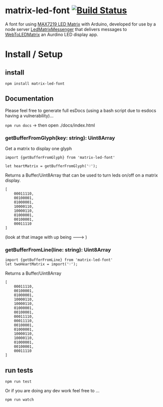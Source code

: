 # matrix-led-font [![Build Status](https://travis-ci.org/lyle/matrix-led-font.svg?branch=master)](https://travis-ci.org/lyle/matrix-led-font)
A font for using [MAX7219 LED Matrix](http://playground.arduino.cc/Main/MAX72XXHardware) with Arduino, developed for use by a node server [LedMatrixMessenger](https://github.com/lyle/LedMatrixMessenger) that delivers messages to [WebToLEDMatrix](https://github.com/lyle/WebToLEDMatrix) an Aurdino LED display app.


# Install / Setup 

## install

`npm install matrix-led-font`

## Documentation

Please feel free to generate full esDocs (using a bash script due to esdocs having a vulnerability)...

`npm run docs` ->  then open ./docs/index.html

### getBufferFromGlyph(key: string): Uint8Array

Get a matrix to display one glyph

```
import {getBufferFromGlyph} from 'matrix-led-font'

let heartMatrix = getBufferFromGlyph('♡');
```
Returns a Buffer/Uint8Array that can be used to turn leds on/off on a matrix display.
```
[
    00011110,
    00100001,
    01000001,
    10000110,
    10000110,
    01000001,
    00100001,
    00011110
]
```
(look at that image with up being ---> )

### getBufferFromLine(line: string): Uint8Array 

```
import {getBufferFromLine} from 'matrix-led-font'
let twoHeartMatrix = import('♡');
```

Returns a Buffer/Uint8Array
```
[
    00011110,
    00100001,
    01000001,
    10000110,
    10000110,
    01000001,
    00100001,
    00011110,
    00011110,
    00100001,
    01000001,
    10000110,
    10000110,
    01000001,
    00100001,
    00011110
]
```

## run tests

`npm run test`

Or if you are doing any dev work feel free to ...

`npm run watch`